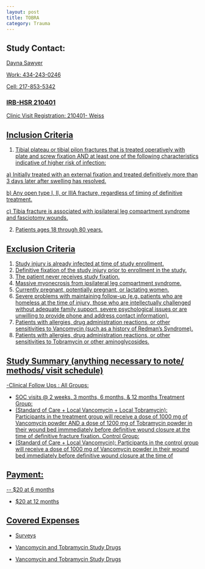 ```yaml
---
layout: post
title: TOBRA
category: Trauma
---
```

## Study Contact:  
<a href="mailto:GUS9EY@hscmail.mcc.virginia.edu">Dayna Sawyer
    
Work: 434-243-0246
    
Cell: 217-853-5342
### IRB-HSR 210401
Clinic Visit Registration:
210401- Weiss

##  Inclusion Criteria
1.	Tibial plateau or tibial pilon fractures that is treated operatively with plate and screw fixation AND at least one of the following characteristics indicative of higher risk of infection:
    
a)	Initially treated with an external fixation and treated definitively more than 3 days later after swelling has resolved.
    
b)	Any open type I, II, or IIIA fracture, regardless of timing of definitive treatment.
    
c)	Tibia fracture is associated with ipsilateral leg compartment syndrome and fasciotomy wounds.
    
2.	Patients ages 18 through 80 years.
    

##  Exclusion Criteria
1.	Study injury is already infected at time of study enrollment.
2.	Definitive fixation of the study injury prior to enrollment in the study.
3.	The patient never receives study fixation.
4.	Massive myonecrosis from ipsilateral leg compartment syndrome.
5.	Currently pregnant, potentially pregnant, or lactating women.
6.	Severe problems with maintaining follow-up (e.g. patients who are homeless at the time of injury, those who are intellectually challenged without adequate family support, severe psychological issues or are unwilling to provide phone and address contact information).
7.	Patients with allergies, drug administration reactions, or other sensitivities to Vancomycin (such as a history of Redman’s Syndrome).
8.	Patients with allergies, drug administration reactions, or other sensitivities to Tobramycin or other aminoglycosides.
## Study Summary (anything necessary to note/ methods/ visit schedule)
-Clinical Follow Ups :
All Groups:
- SOC visits @ 2 weeks, 3 months, 6 months, & 12 months
Treatment Group:
- (Standard of Care + Local Vancomycin + Local Tobramycin):
    Participants in the treatment group will receive a dose of 1000 mg of Vancomycin powder AND a dose of 1200 mg of Tobramycin powder in their wound bed immmediately before definitive wound closure at the time of definitive fracture fixation.
Control Group:
- (Standard of Care + Local Vancomycin):
    Participants in the control group will receive a dose of 1000 mg of Vancomycin powder in their wound bed immediately before definitive wound closure at the time of
## Payment:
-- $20 at 6 months 
-  $20 at 12 months

## Covered Expenses
- Surveys
- Vancomycin and Tobramycin Study Drugs

- Vancomycin and Tobramycin Study Drugs
